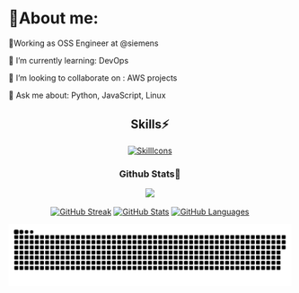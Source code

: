 # 🔬About me:

🏢Working as OSS Engineer at @siemens

🌱 I’m currently learning: 
DevOps

👯 I’m looking to collaborate on : 
AWS projects

💬 Ask me about: 
Python, JavaScript, Linux

<div align='center'>

## Skills⚡
[![SkillIcons](https://skillicons.dev/icons?i=js,html,css,linux,py,go,aws,docker,kubernetes,jenkins,azure)](https://skillicons.dev)<br/>

</div>

<div align='center'>

### Github Stats🔖
  
[![](https://komarev.com/ghpvc/?username=anujkumar1793&style=flat-square&color=C691E9)](https://github.com/antonkomarev/github-profile-views-counter)

[![GitHub Streak](https://github-readme-streak-stats.herokuapp.com?user=anujkumar1793&theme=material-palenight&hide_border=true)](https://git.io/streak-stats)
[![GitHub Stats](https://github-readme-stats.vercel.app/api?username=anujkumar1793&show_icons=true&hide_border=true&theme=material-palenight&count_private=true)](https://github.com/anuraghazra/github-readme-stats)
[![GitHub Languages](https://github-readme-stats.vercel.app/api/top-langs/?&username=anujkumar1793&layout=compact&hide_border=true&langs_count=8&theme=material-palenight)](https://github.com/anuraghazra/github-readme-stats)

</div>

<p align="center">
 <img width="1000" src="github-snake.svg" alt="snake"/>
</p>

